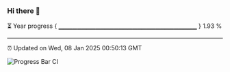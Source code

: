### Hi there 👋

⏳ Year progress { ▁▁▁▁▁▁▁▁▁▁▁▁▁▁▁▁▁▁▁▁▁▁▁▁▁▁▁▁▁▁ } 1.93 %

---

⏰ Updated on Wed, 08 Jan 2025 00:50:13 GMT

![Progress Bar CI](https://github.com/Shyam-Makwana/GitHub-Actions-Demo/workflows/Progress%20Bar%20CI/badge.svg)
